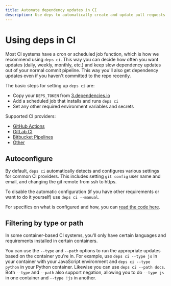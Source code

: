 ```yaml
---
title: Automate dependency updates in CI
description: Use deps to automatically create and update pull requests on GitHub, GitLab, and Bitbucket.
---
```

# Using deps in CI

Most CI systems have a cron or scheduled job function,
which is how we recommend using `deps ci`.
This way you can decide how often you want updates (daily, weekly, monthly, etc.) and keep slow dependency updates out of your normal commit pipeline.
This way you'll also get dependency updates even if you haven't committed to the repo recently.

The basic steps for setting up `deps ci` are:

- Copy your `DEPS_TOKEN` from [3.dependencies.io](https://3.dependencies.io)
- Add a scheduled job that installs and runs `deps ci`
- Set any other required environment variables and secrets

Supported CI providers:

- [GitHub Actions](/github-actions/)
- [GitLab CI](/gitlab-ci/)
- [Bitbucket Pipelines](/bitbucket-pipelines/)
- [Other](/other-ci/)

## Autoconfigure

By default, `deps ci` automatically detects and configures various settings for common CI providers.
This includes setting `git config` user name and email,
and changing the git remote from ssh to https.

To disable the automatic configuration (if you have other requirements or want to do it yourself) use `deps ci --manual`.

For specifics on what is configured and how, you can [read the code here](https://github.com/dropseed/deps/search?l=Go&q=autoconfigure).

## Filtering by type or path

In some container-based CI systems,
you'll only have certain languages and requirements installed in certain containers.

You can use the `--type` and `--path` options to run the appropriate updates based on the container you're in. For example, use `deps ci --type js` in your container with your JavaScript environment and `deps ci --type python` in your Python container. Likewise you can use `deps ci --path docs`. Both `--type` and `--path` also support negation, allowing you to do `--type js` in one container and `--type !js` in another.
